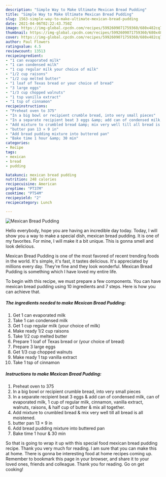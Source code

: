 ```yaml
---
description: "Simple Way to Make Ultimate Mexican Bread Pudding"
title: "Simple Way to Make Ultimate Mexican Bread Pudding"
slug: 1563-simple-way-to-make-ultimate-mexican-bread-pudding
date: 2021-04-06T02:22:43.750Z
image: https://img-global.cpcdn.com/recipes/5992609071759360/680x482cq70/mexican-bread-pudding-recipe-main-photo.jpg
thumbnail: https://img-global.cpcdn.com/recipes/5992609071759360/680x482cq70/mexican-bread-pudding-recipe-main-photo.jpg
cover: https://img-global.cpcdn.com/recipes/5992609071759360/680x482cq70/mexican-bread-pudding-recipe-main-photo.jpg
author: Paul Flowers
ratingvalue: 4.5
reviewcount: 13513
recipeingredient:
- "1 can evaporated milk"
- "1 can condensed milk"
- "1 cup regular milk your choice of milk"
- "1/2 cup raisons"
- "1/2 cup melted butter"
- "1 loaf of Texas bread or your choice of bread"
- "3 large eggs"
- "1/3 cup chopped walnuts"
- "1 tsp vanilla extract"
- "1 tsp of cinnamon"
recipeinstructions:
- "Preheat oven to 375"
- "In a big bowl or recipient crumble bread, into very small pieces"
- "In a separate recipient beat 3 eggs &amp; add can of condensed milk, can of evaporated milk, 1 cup of regular milk, cinnamon, vanilla extract, walnuts, raisons, &amp; half cup of butter &amp; mix all together."
- "Add mixture to crumbled bread &amp; mix very well till all bread is all moistened."
- "butter pan 13 × 9 in"
- "Add bread pudding mixture into buttered pan"
- "Bake time 1 hour &amp; 30 min"
categories:
- Recipe
tags:
- mexican
- bread
- pudding

katakunci: mexican bread pudding 
nutrition: 248 calories
recipecuisine: American
preptime: "PT37M"
cooktime: "PT54M"
recipeyield: "2"
recipecategory: Lunch

---
```



![Mexican Bread Pudding](https://img-global.cpcdn.com/recipes/5992609071759360/680x482cq70/mexican-bread-pudding-recipe-main-photo.jpg)

Hello everybody, hope you are having an incredible day today. Today, I will show you a way to make a special dish, mexican bread pudding. It is one of my favorites. For mine, I will make it a bit unique. This is gonna smell and look delicious.



Mexican Bread Pudding is one of the most favored of recent trending foods in the world. It's simple, it's fast, it tastes delicious. It's appreciated by millions every day. They're fine and they look wonderful. Mexican Bread Pudding is something which I have loved my entire life.


To begin with this recipe, we must prepare a few components. You can have mexican bread pudding using 10 ingredients and 7 steps. Here is how you can achieve that.

<!--inarticleads1-->

##### The ingredients needed to make Mexican Bread Pudding:

1. Get 1 can evaporated milk
1. Take 1 can condensed milk
1. Get 1 cup regular milk (your choice of milk)
1. Make ready 1/2 cup raisons
1. Take 1/2 cup melted butter
1. Prepare 1 loaf of Texas bread or (your choice of bread)
1. Prepare 3 large eggs
1. Get 1/3 cup chopped walnuts
1. Make ready 1 tsp vanilla extract
1. Take 1 tsp of cinnamon




<!--inarticleads2-->

##### Instructions to make Mexican Bread Pudding:

1. Preheat oven to 375
1. In a big bowl or recipient crumble bread, into very small pieces
1. In a separate recipient beat 3 eggs &amp; add can of condensed milk, can of evaporated milk, 1 cup of regular milk, cinnamon, vanilla extract, walnuts, raisons, &amp; half cup of butter &amp; mix all together.
1. Add mixture to crumbled bread &amp; mix very well till all bread is all moistened.
1. butter pan 13 × 9 in
1. Add bread pudding mixture into buttered pan
1. Bake time 1 hour &amp; 30 min




So that is going to wrap it up with this special food mexican bread pudding recipe. Thank you very much for reading. I am sure that you can make this at home. There is gonna be interesting food at home recipes coming up. Remember to bookmark this page in your browser, and share it to your loved ones, friends and colleague. Thank you for reading. Go on get cooking!
